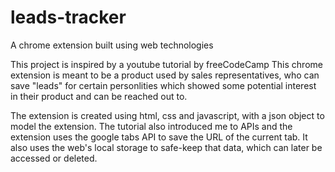 # leads-tracker
A chrome extension built using web technologies 

This project is inspired by a youtube tutorial by freeCodeCamp
This chrome extension is meant to be a product used by sales representatives, who can save "leads" for certain personlities which showed some potential interest in their product and can be reached out to. 

The extension is created using html, css and javascript, with a json object to model the extension. The tutorial also introduced me to APIs and the extension uses the google tabs API to save the URL of the current tab. 
It also uses the web's local storage to safe-keep that data, which can later be accessed or deleted. 
